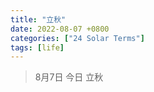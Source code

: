 ```yaml
---
title: "立秋"
date: 2022-08-07 +0800
categories: ["24 Solar Terms"]
tags: [life]
---
```


> 8月7日 今日 立秋